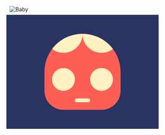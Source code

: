 ![Baby](https://cssbattle.dev/targets/42.png)
<div class="base">
  <div class="face">
    <div>
      <div class="hair"></div>
      <div class="eye"></div>
    </div>
    <div class="mouth"></div>
    <div>
      <div class="hair"></div>
      <div class="eye"></div>
    </div> 
   
  </div>
</div>
<style>
  .base {
    width: 400px;
    height: 300px;
    display: flex;
    direction: column;
    justify-content: center;
    align-items: center;
    transform: translate(-8px,-8px);
    background: #293462;
  }
  .face {
    display: flex;
    overflow:hidden;
    justify-content: center;
    align-items: center;
    width: 200px;
    height: 200px;
    background:#FE5F55;
    border-radius: 100px 100px 50px 50px;
  }
    .hair {
    width: 100px;
    height: 100px;
    background:#FFF1C1;
    transform: translate(0px, -70px);
    border-radius: 50%
  }
    .eye {
    width: 60px;
    height: 60px;
    background:#FFF1C1;
    transform: translate(20px, -30px);
    border-radius: 50%
  }
  .mouth {
    position: absolute;
    width: 40px;
    height: 10px;
    background:#FFF1C1;
    transform: translate(0px, 75px);
    border-radius: 100px 100px 100px 100px;
  }
</style>